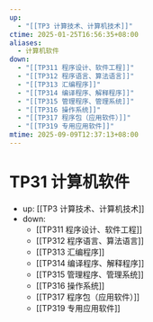 ```yaml
---
up:
  - "[[TP3 计算技术、计算机技术]]"
ctime: 2025-01-25T16:56:35+08:00
aliases:
  - 计算机软件
down:
  - "[[TP311 程序设计、软件工程]]"
  - "[[TP312 程序语言、算法语言]]"
  - "[[TP313 汇编程序]]"
  - "[[TP314 编译程序、解释程序]]"
  - "[[TP315 管理程序、管理系统]]"
  - "[[TP316 操作系统]]"
  - "[[TP317 程序包（应用软件）]]"
  - "[[TP319 专用应用软件]]"
mtime: 2025-09-09T12:37:13+08:00
---
```


# TP31 计算机软件

- up: [[TP3 计算技术、计算机技术]]
- down:	
	- [[TP311 程序设计、软件工程]]
	- [[TP312 程序语言、算法语言]]
	- [[TP313 汇编程序]]
	- [[TP314 编译程序、解释程序]]
	- [[TP315 管理程序、管理系统]]
	- [[TP316 操作系统]]
	- [[TP317 程序包（应用软件）]]
	- [[TP319 专用应用软件]]
	
